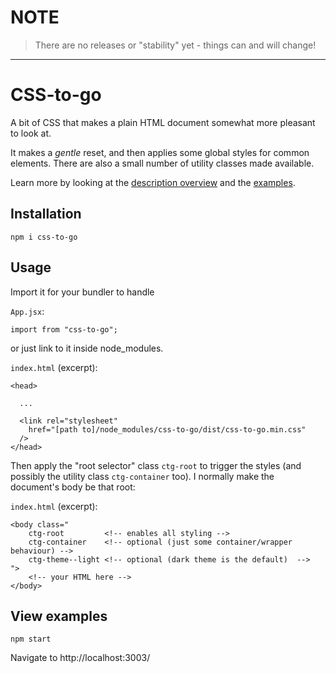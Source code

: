 # NOTE

> There are no releases or "stability" yet - things can and will change!

---

# CSS-to-go


A bit of CSS that makes a plain HTML document somewhat more pleasant to look at.

It makes a _gentle_ reset, and then applies some global styles for common elements.  There are also a small number of utility classes made available.

Learn more by looking at the [description overview](https://npup.github.io/css-to-go/) and the [examples](https://npup.github.io/css-to-go/examples/).

## Installation

    npm i css-to-go


## Usage

Import it for your bundler to handle

`App.jsx`:

    import from "css-to-go";


or just link to it inside node_modules.

`index.html` (excerpt):

    <head>

      ...

      <link rel="stylesheet"
        href="[path to]/node_modules/css-to-go/dist/css-to-go.min.css"
      />
    </head>

Then apply the "root selector" class `ctg-root` to trigger the styles (and possibly the utility class `ctg-container` too).  I normally make the document's body be that root:

`index.html` (excerpt):

    <body class="
        ctg-root         <!-- enables all styling -->
        ctg-container    <!-- optional (just some container/wrapper behaviour) -->
        ctg-theme--light <!-- optional (dark theme is the default)  -->
    ">
        <!-- your HTML here -->
    </body>
## View examples

    npm start

Navigate to http://localhost:3003/
